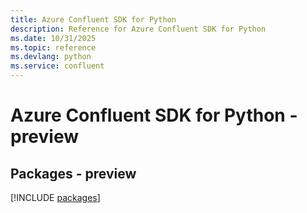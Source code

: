 ```yaml
---
title: Azure Confluent SDK for Python
description: Reference for Azure Confluent SDK for Python
ms.date: 10/31/2025
ms.topic: reference
ms.devlang: python
ms.service: confluent
---
```

# Azure Confluent SDK for Python - preview
## Packages - preview
[!INCLUDE [packages](confluent-index.md)]